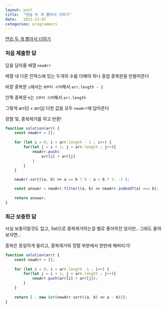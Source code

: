 ```yaml
---
layout: post
title:  "연습 두 개 뽑아서 더하기"
date:   2021-12-07
categories: programmers
---
```


[연습 두 개 뽑아서 더하기](https://programmers.co.kr/learn/courses/30/lessons/68644?language=javascript)

### 처음 제출한 답

답을 담아줄 배열 `newArr`

배열 내 다른 인덱스에 있는 두개의 수를 더해야 하니 중첩 중복문을 만들어준다

바깥 중복문 `i`에서는 `0부터 시작`해서 `arr.length - 1`

안쪽 중복문 `k`는 `1부터 시작`해서 `arr.length`

그렇게 arr[i] + arr[j] 더한 값을 모두 `newArr`에 담아준다

정렬 및, 중복제거를 하고 반환!

```js
function solution(arr) {
    const newArr = [];
    
    for (let i = 0; i < arr.length - 1 ; i++) {
        for(let j = i + 1; j < arr.length ; j++){
            newArr.push(
                arr[i] + arr[j]
            )
        }
    }

    newArr.sort((a, b) => a == b ? 0 : a > b ? 1: -1 );

    const answer = newArr.filter((a, b) => newArr.indexOf(a) === b);
    
    return answer;
}
```

### 최근 보충한 답

사실 보충이랄것도 없고, Set으로 중복제거하는걸 별로 좋아하진 않지만.. 그래도 줄여보자면...

중복은 동일하게 돌리고, 중복제거와 정렬 부분에서 한번에 해버리기!

```js
function solution(arr) {
    const newArr = [];
    
    for (let i = 0; i < arr.length -1 ; i++) {
        for(let j = i + 1; j < arr.length ; j++){
            newArr.push(arr[i] + arr[j]);
        }
    }
    
    return [...new Set(newArr.sort((a, b) => a - b))];
}
```